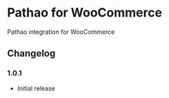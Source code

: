 # Pathao for WooCommerce

Pathao integration for WooCommerce

## Changelog

### 1.0.1

-   Initial release
